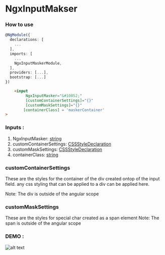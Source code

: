 # NgxInputMakser


### How to use

```typescript
@NgModule({
  declarations: [
    ...
  ],
  imports: [
    ...
    NgxInputMaskerModule,
  ],
  providers: [...],
  bootstrap: [...]
})


```

```html
    <input
         NgxInputMasker="&#10052;"
         [customContainerSettings]="{}"
         [customMaskSettings]="{}"
        [containerClass] = 'maskerContainer'
>
```

### Inputs :

1. NgxInputMasker: [string]()
2. customContainerSettings: [CSSStyleDeclaration]()
2. customMaskSettings: [CSSStyleDeclaration]()
4. containerClass: [string]()


### customContainerSettings
These are the styles for the container of the div created ontop of the input field.
any css styling that can be applied to a div can be applied here. 

Note: The div is outside of the angular scope

### customMaskSettings
These are the styles for special char created as a span element 
Note: The span is outside of the angular scope

 
 
###  DEMO : 


![alt text](https://media.giphy.com/media/vFKqnCdLPNOKc/giphy.gif "Logo Title Text 1")
